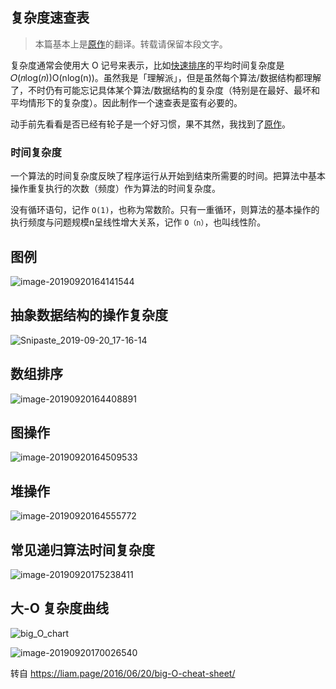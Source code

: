 ## 复杂度速查表

> 本篇基本上是[原作](http://bigocheatsheet.com/)的翻译。转载请保留本段文字。

复杂度通常会使用大 O 记号来表示，比如[快速排序](https://zh.wikipedia.org/wiki/快速排序)的平均时间复杂度是 𝑂(𝑛log(𝑛))O(nlog⁡(n))。虽然我是「理解派」，但是虽然每个算法/数据结构都理解了，不时仍有可能忘记具体某个算法/数据结构的复杂度（特别是在最好、最坏和平均情形下的复杂度）。因此制作一个速查表是蛮有必要的。

动手前先看看是否已经有轮子是一个好习惯，果不其然，我找到了[原作](http://bigocheatsheet.com/)。

### 时间复杂度

一个算法的时间复杂度反映了程序运行从开始到结束所需要的时间。把算法中基本操作重复执行的次数（频度）作为算法的时间复杂度。

没有循环语句，记作 `O(1)`，也称为常数阶。只有一重循环，则算法的基本操作的执行频度与问题规模n呈线性增大关系，记作 `O（n）`，也叫线性阶。



## 图例

![image-20190920164141544](https://tva1.sinaimg.cn/large/006y8mN6ly1g762p5sb1lj31cy01y74c.jpg)



## 抽象数据结构的操作复杂度

![Snipaste_2019-09-20_17-16-14](https://tva1.sinaimg.cn/large/006y8mN6ly1g763vbwfa2j31040u0af6.jpg)



## 数组排序

![image-20190920164408891](https://tva1.sinaimg.cn/large/006y8mN6ly1g762rpp2k0j31980u043c.jpg)



## 图操作

![image-20190920164509533](https://tva1.sinaimg.cn/large/006y8mN6ly1g762srl8jej31d408cwfk.jpg)



## 堆操作

![image-20190920164555772](https://tva1.sinaimg.cn/large/006y8mN6ly1g762tk4ofdj31d40j80vo.jpg)



## 常见递归算法时间复杂度

![image-20190920175238411](https://tva1.sinaimg.cn/large/006y8mN6ly1g764qz74kgj328w0g67po.jpg)



## 大-O 复杂度曲线

![big_O_chart](https://tva1.sinaimg.cn/large/006y8mN6ly1g762u61tozj30lr0cmq3i.jpg)

![image-20190920170026540](https://tva1.sinaimg.cn/large/006y8mN6ly1g7638nwfbdj316t0u0781.jpg)





转自 https://liam.page/2016/06/20/big-O-cheat-sheet/